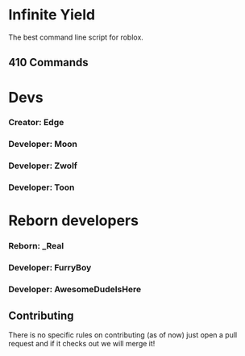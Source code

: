 # Infinite Yield 
The best command line script for roblox.

## 410 Commands

# Devs
### Creator: Edge

### Developer: Moon
### Developer: Zwolf
### Developer: Toon

# Reborn developers
### Reborn: _Real

### Developer: FurryBoy
### Developer: AwesomeDudeIsHere

## Contributing
There is no specific rules on contributing (as of now) just open a pull request and if it checks out we will merge it!
